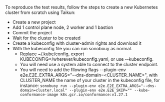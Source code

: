To reproduce the test results, follow the steps to create a new Kubernetes cluster from scratch using Taikun:
* Create a new project
* Add 1 control plane node, 2 worker and 1 bastion
* Commit the project
* Wait for the cluster to be created
* Create a kubeconfig with cluster-admin rights and download it
* With the kubeconfig file you can run sonobouy as normal.
    * Replace ~/.kube/config, export KUBECONFIG=/wherever/kubeconfig.yaml, or use --kubeconfig.
    * You will need use a system able to connect to the cluster endpoint.
    * You will need to add the fllowing flags --plugin-env e2e.E2E_EXTRA_ARGS="--dns-domain=<CLUSTER_NAME>", with CLUSTER_NAME the name of your cluster in the kubeconfig file,
for instance: `sonobuoy run --plugin-env e2e.E2E_EXTRA_ARGS="--dns-domain=cluster.local" --plugin-env e2e.E2E_SKIP="" --kube-conformance-image k8s.gcr.io/conformance:v1.27.1`